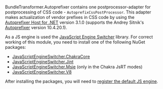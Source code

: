 BundleTransformer.Autoprefixer contains one postprocessor-adapter for postprocessing of CSS code - `AutoprefixCssPostProcessor`.
This adapter makes actualization of vendor prefixes in CSS code by using the [Autoprefixer Host for .NET](https://github.com/Taritsyn/AutoprefixerHost) version 3.1.0 (supports the Andrey Sitnik's [Autoprefixer](https://github.com/postcss/autoprefixer) version 10.4.20.1).

As a JS engine is used the [JavaScript Engine Switcher](https://github.com/Taritsyn/JavaScriptEngineSwitcher) library.
For correct working of this module, you need to install one of the following NuGet packages:

 * [JavaScriptEngineSwitcher.ChakraCore](https://www.nuget.org/packages/JavaScriptEngineSwitcher.ChakraCore)
 * [JavaScriptEngineSwitcher.Jint](https://www.nuget.org/packages/JavaScriptEngineSwitcher.Jint)
 * [JavaScriptEngineSwitcher.Msie](https://www.nuget.org/packages/JavaScriptEngineSwitcher.Msie) (only in the Chakra JsRT modes)
 * [JavaScriptEngineSwitcher.V8](https://www.nuget.org/packages/JavaScriptEngineSwitcher.V8)

After installing the packages, you will need to [register the default JS engine](https://github.com/Taritsyn/JavaScriptEngineSwitcher/wiki/Registration-of-JS-engines).